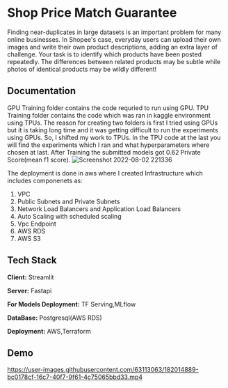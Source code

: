 # Shop Price Match Guarantee
Finding near-duplicates in large datasets is an important problem for many online businesses. In Shopee's case, everyday users can upload their own images and write their own product descriptions, adding an extra layer of challenge. Your task is to identify which products have been posted repeatedly. The differences between related products may be subtle while photos of identical products may be wildly different!



## Documentation

GPU Training folder contains the code requried to run using GPU.
TPU Training folder contains the code which was ran in kaggle
environment using TPUs.
The reason for creating two folders is first I tried using GPUs but it
is taking long time and it was getting difficult to run the experiments
using GPUs. So, I shifted my work to TPUs. In the TPU code at the last 
you will find the experiments which I ran and what hyperparameters
where chosen at last.
After Training the submitted models got 0.62 Private Score(mean f1 score).
![Screenshot 2022-08-02 221336](https://user-images.githubusercontent.com/63113063/182428743-5435fc34-f69a-4f2e-964c-65ac51b84f97.png)

The deployment is done in aws where I created Infrastructure which
includes componenets as:
1) VPC
2) Public Subnets and Private Subnets
3) Network Load Balancers and Application Load Balancers
4) Auto Scaling with scheduled scaling
5) Vpc Endpoint
6) AWS RDS
7) AWS S3





## Tech Stack

**Client:** Streamlit

**Server:** Fastapi

**For Models Deployment:** TF Serving,MLflow

**DataBase:** Postgresql(AWS RDS)

**Deployment:** AWS,Terraform


## Demo

https://user-images.githubusercontent.com/63113063/182014889-bc0178cf-16c7-40f7-9f61-4c75065bbd33.mp4

